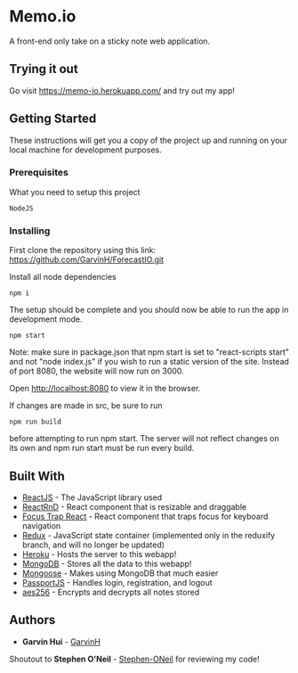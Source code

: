 # Memo.io
A front-end only take on a sticky note web application.

## Trying it out
Go visit https://memo-io.herokuapp.com/ and try out my app!

## Getting Started

These instructions will get you a copy of the project up and running on your local machine for development purposes.

### Prerequisites

What you need to setup this project

```
NodeJS
```

### Installing

First clone the repository using this link: https://github.com/GarvinH/ForecastIO.git

Install all node dependencies

```
npm i
```

The setup should be complete and you should now be able to run the app in development mode.

```
npm start   
```
Note: make sure in package.json that npm start is set to "react-scripts start" and not "node index.js" if you wish to run a static version of the site.
Instead of port 8080, the website will now run on 3000.

Open [http://localhost:8080](http://localhost:8080) to view it in the browser.

If changes are made in src, be sure to run
```
npm run build
```
before attempting to run npm start. The server will not reflect changes on its own and npm run start must be run every build.

## Built With

* [ReactJS](https://reactjs.org/docs/getting-started.html) - The JavaScript library used
* [ReactRnD](https://github.com/bokuweb/react-rnd) - React component that is resizable and draggable
* [Focus Trap React](https://github.com/davidtheclark/focus-trap-react) - React component that traps focus for keyboard navigation
* [Redux](https://redux.js.org/introduction/getting-started) - JavaScript state container (implemented only in the reduxify branch, and will no longer be updated)
* [Heroku](https://www.heroku.com/what) - Hosts the server to this webapp!
* [MongoDB](https://www.mongodb.com/what-is-mongodb) - Stores all the data to this webapp!
* [Mongoose](https://mongoosejs.com/docs/guide.html) - Makes using MongoDB that much easier
* [PassportJS](http://www.passportjs.org/) - Handles login, registration, and logout
* [aes256](https://www.npmjs.com/package/aes256) - Encrypts and decrypts all notes stored

## Authors

* **Garvin Hui** - [GarvinH](https://github.com/garvinh)

Shoutout to **Stephen O'Neil** - [Stephen-ONeil](https://github.com/Stephen-ONeil) for reviewing my code!